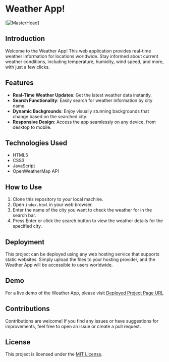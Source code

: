 # Weather App!
[![MasterHead](https://fiverr-res.cloudinary.com/images/t_main1,q_auto,f_auto,q_auto,f_auto/attachments/delivery/asset/1068778a2b8dbcb2a0b1b13258bdb7ed-1681040096/IT_office_closeup_highres/create-a-pixel-art-illustration-or-gif.gif)]


## Introduction

Welcome to the Weather App! This web application provides real-time weather information for locations worldwide. Stay informed about current weather conditions, including temperature, humidity, wind speed, and more, with just a few clicks.

## Features

- **Real-Time Weather Updates**: Get the latest weather data instantly.
- **Search Functionality**: Easily search for weather information by city name.
- **Dynamic Backgrounds**: Enjoy visually stunning backgrounds that change based on the searched city.
- **Responsive Design**: Access the app seamlessly on any device, from desktop to mobile.

## Technologies Used

- HTML5
- CSS3
- JavaScript
- OpenWeatherMap API

## How to Use

1. Clone this repository to your local machine.
2. Open `index.html` in your web browser.
3. Enter the name of the city you want to check the weather for in the search bar.
4. Press Enter or click the search button to view the weather details for the specified city.

## Deployment

This project can be deployed using any web hosting service that supports static websites. Simply upload the files to your hosting provider, and the Weather App will be accessible to users worldwide.

## Demo

For a live demo of the Weather App, please visit [Deployed Project Page URL](link_to_deployed_app) <!-- Replace 'link_to_deployed_app' with the URL of your deployed project page -->

## Contributions

Contributions are welcome! If you find any issues or have suggestions for improvements, feel free to open an issue or create a pull request.

## License

This project is licensed under the [MIT License](LICENSE).
